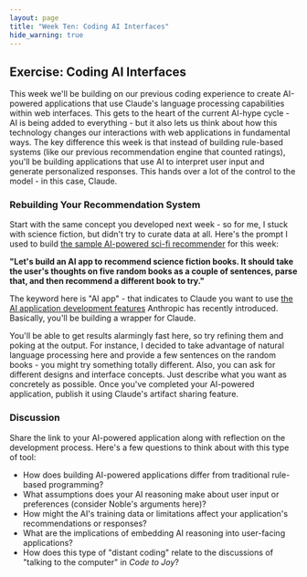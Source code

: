 ```yaml
---
layout: page
title: "Week Ten: Coding AI Interfaces"
hide_warning: true
---
```


## Exercise: Coding AI Interfaces

This week we'll be building on our previous coding experience to create AI-powered applications that use Claude's language processing capabilities within web interfaces. This gets to the heart of the current AI-hype cycle - AI is being added to everything - but it also lets us think about how this technology changes our interactions with web applications in fundamental ways. The key difference this week is that instead of building rule-based systems (like our previous recommendation engine that counted ratings), you'll be building applications that use AI to interpret user input and generate personalized responses. This hands over a lot of the control to the model - in this case, Claude.

### Rebuilding Your Recommendation System

Start with the same concept you developed next week - so for me, I stuck with science fiction, but didn't try to curate data at all. Here's the prompt I used to build [the sample AI-powered sci-fi recommender](https://claude.ai/public/artifacts/94e9b65f-36ee-4d40-b90e-6539878e6e44) for this week:

**"Let's build an AI app to recommend science fiction books. It should take the user's thoughts on five random books as a couple of sentences, parse that, and then recommend a different book to try."**

The keyword here is "AI app" - that indicates to Claude you want to use [the AI application development features](https://www.anthropic.com/news/claude-powered-artifacts) Anthropic has recently introduced. Basically, you'll be building a wrapper for Claude.

You'll be able to get results alarmingly fast here, so try refining them and poking at the output. For instance, I decided to take advantage of natural language processing here and provide a few sentences on the random books - you might try something totally different. Also, you can ask for different designs and interface concepts. Just describe what you want as concretely as possible. Once you've completed your AI-powered application, publish it using Claude's artifact sharing feature. 

### Discussion

Share the link to your AI-powered application along with reflection on the development process. Here's a few questions to think about with this type of tool:

- How does building AI-powered applications differ from traditional rule-based programming?
- What assumptions does your AI reasoning make about user input or preferences (consider Noble's arguments here)?
- How might the AI's training data or limitations affect your application's recommendations or responses?
- What are the implications of embedding AI reasoning into user-facing applications?
- How does this type of "distant coding" relate to the discussions of "talking to the computer" in *Code to Joy*?


